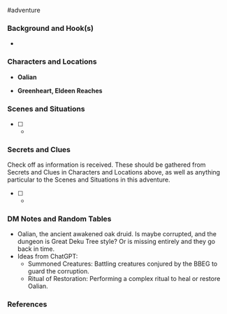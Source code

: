  #adventure 

### Background and Hook(s)

* 

### Characters and Locations

* **Oalian**

* **Greenheart, Eldeen Reaches**

### Scenes and Situations

 - [ ] -

### Secrets and Clues
Check off as information is received. These should be gathered from Secrets and Clues in Characters and Locations above, as well as anything particular to the Scenes and Situations in this adventure.

 - [ ] -

### DM Notes and Random Tables

- Oalian, the ancient awakened oak druid. Is maybe corrupted, and the dungeon is Great Deku Tree style? Or is missing entirely and they go back in time.
- Ideas from ChatGPT:
	- Summoned Creatures: Battling creatures conjured by the BBEG to guard the corruption.
	- Ritual of Restoration: Performing a complex ritual to heal or restore Oalian.

### References

